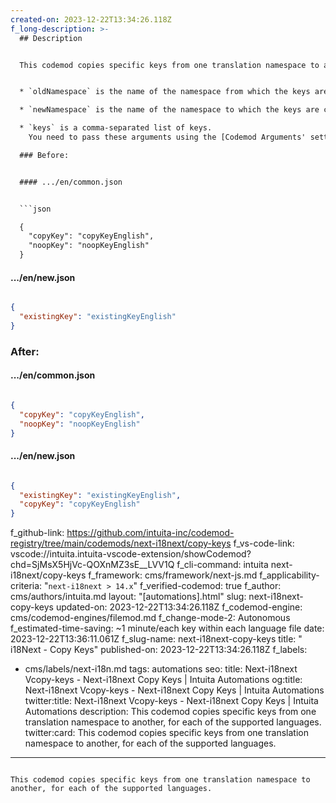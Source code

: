 ```yaml
---
created-on: 2023-12-22T13:34:26.118Z
f_long-description: >-
  ## Description


  This codemod copies specific keys from one translation namespace to another, for each of the supported languages. The codemod expects the following arguments:


  * `oldNamespace` is the name of the namespace from which the keys are taken,

  * `newNamespace` is the name of the namespace to which the keys are copied,

  * `keys` is a comma-separated list of keys.
    You need to pass these arguments using the [Codemod Arguments' settings](https://docs.intuita.io/docs/vs-code-extension/advanced-usage#set-codemod-arguments) in Intuita VS Code extension or [Intuita CLI](https://docs.intuita.io/docs/cli/quickstart).

  ### Before:


  #### .../en/common.json


  ```json

  {
  	"copyKey": "copyKeyEnglish",
  	"noopKey": "noopKeyEnglish"
  }

  ```


  #### .../en/new.json


  ```json

  {
  	"existingKey": "existingKeyEnglish"
  }

  ```


  ### After:


  #### .../en/common.json


  ```json

  {
  	"copyKey": "copyKeyEnglish",
  	"noopKey": "noopKeyEnglish"
  }

  ```


  #### .../en/new.json


  ```json

  {
  	"existingKey": "existingKeyEnglish",
  	"copyKey": "copyKeyEnglish"
  }

  ```
f_github-link: https://github.com/intuita-inc/codemod-registry/tree/main/codemods/next-i18next/copy-keys
f_vs-code-link: vscode://intuita.intuita-vscode-extension/showCodemod?chd=SjMsX5HjVc-QOXnMZ3sE__LVV1Q
f_cli-command: intuita next-i18next/copy-keys
f_framework: cms/framework/next-js.md
f_applicability-criteria: "`next-i18next > 14.x`"
f_verified-codemod: true
f_author: cms/authors/intuita.md
layout: "[automations].html"
slug: next-i18next-copy-keys
updated-on: 2023-12-22T13:34:26.118Z
f_codemod-engine: cms/codemod-engines/filemod.md
f_change-mode-2: Autonomous
f_estimated-time-saving: ~1 minute/each key within each language file
date: 2023-12-22T13:36:11.061Z
f_slug-name: next-i18next-copy-keys
title: " i18Next - Copy Keys"
published-on: 2023-12-22T13:34:26.118Z
f_labels:
  - cms/labels/next-i18n.md
tags: automations
seo:
  title: Next-i18next Vcopy-keys - Next-i18next Copy Keys | Intuita Automations
  og:title: Next-i18next Vcopy-keys - Next-i18next Copy Keys | Intuita Automations
  twitter:title: Next-i18next Vcopy-keys - Next-i18next Copy Keys | Intuita Automations
  description: This codemod copies specific keys from one translation namespace to
    another, for each of the supported languages.
  twitter:card: This codemod copies specific keys from one translation namespace
    to another, for each of the supported languages.
---
```

This codemod copies specific keys from one translation namespace to another, for each of the supported languages.